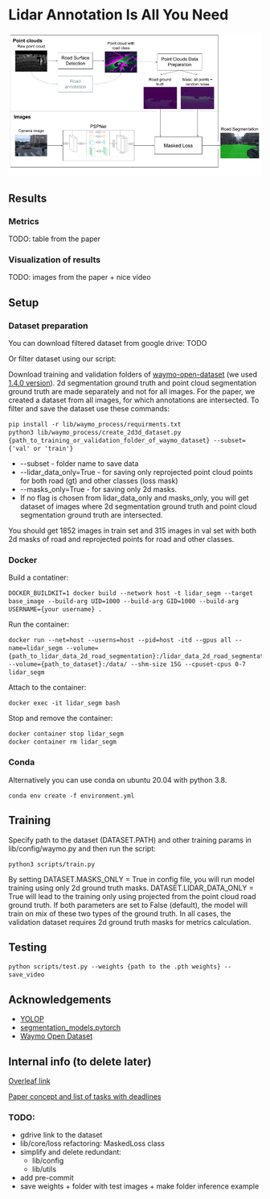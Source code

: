 # Lidar Annotation Is All You Need
![scheme](pictures/scheme.png)
## Results

### Metrics
TODO: table from the paper

### Visualization of results
TODO: images from the paper + nice video

## Setup
### Dataset preparation

You can download filtered dataset from google drive: TODO

Or filter dataset using our script:

Download training and validation folders of [waymo-open-dataset](https://github.com/waymo-research/waymo-open-dataset) (we used [1.4.0 version](https://console.cloud.google.com/storage/browser/waymo_open_dataset_v_1_4_0/individual_files?pageState=(%22StorageObjectListTable%22:(%22f%22:%22%255B%255D%22))&prefix=&forceOnObjectsSortingFiltering=false)). 2d segmentation ground truth and point cloud segmentation ground truth are made separately and not for all images. For the paper, we created a dataset from all images, for which annotations are intersected. To filter and save the dataset use these commands: 
```shell
pip install -r lib/waymo_process/requirments.txt
python3 lib/waymo_process/create_2d3d_dataset.py {path_to_training_or_validation_folder_of_waymo_dataset} --subset={'val' or 'train'}
```
- --subset - folder name to save data
- --lidar_data_only=True - for saving only reprojected point cloud points for both road (gt) and other classes (loss mask)
- --masks_only=True - for saving only 2d masks.
- If no flag is chosen from lidar_data_only and masks_only, you will get dataset of images where 2d segmentation ground truth and point cloud segmentation ground truth are intersected. 

You should get 1852 images in train set and 315 images in val set with both 2d masks of road and reprojected points for road and other classes. 

### Docker
Build a contatiner:
```shell
DOCKER_BUILDKIT=1 docker build --network host -t lidar_segm --target base_image --build-arg UID=1000 --build-arg GID=1000 --build-arg USERNAME={your username} .
```

Run the container:
```shell
docker run --net=host --userns=host --pid=host -itd --gpus all --name=lidar_segm --volume={path_to_lidar_data_2d_road_segmentation}:/lidar_data_2d_road_segmentation --volume={path_to_dataset}:/data/ --shm-size 15G --cpuset-cpus 0-7 lidar_segm
```

Attach to the container:
```shell
docker exec -it lidar_segm bash
```

Stop and remove the container:
```shell
docker container stop lidar_segm
docker container rm lidar_segm
```

### Conda
Alternatively you can use conda on ubuntu 20.04 with python 3.8.
```shell
conda env create -f environment.yml
```

## Training
Specify path to the dataset (DATASET.PATH) and other training params in lib/config/waymo.py and then run the script:
```shell
python3 scripts/train.py
```

By setting DATASET.MASKS_ONLY = True in config file, you will run model training using only 2d ground truth masks. DATASET.LIDAR_DATA_ONLY = True will lead to the training only using projected from the point cloud road ground truth. If both parameters are set to False (default), the model will train on mix of these two types of the ground truth. In all cases, the validation dataset requires 2d ground truth masks for metrics calculation. 

## Testing
```shell
python scripts/test.py --weights {path to the .pth weights} --save_video
```

## Acknowledgements
* [YOLOP](https://github.com/hustvl/YOLOP)
* [segmentation_models.pytorch](https://github.com/qubvel/segmentation_models.pytorch)
* [Waymo Open Dataset](https://github.com/waymo-research/waymo-open-dataset)


## Internal info (to delete later)
[Overleaf link](https://www.overleaf.com/1696216323nwdndpcgrhwx) 

[Paper concept and list of tasks with deadlines](https://evocargo.atlassian.net/wiki/spaces/PER/pages/717815826/-+Lidar+data+is+all+you+need+for+2d+road+segmentation)

### TODO:
* gdrive link to the dataset
* lib/core/loss refactoring: MaskedLoss class
* simplify and delete redundant:
    * lib/config
    * lib/utils
* add pre-commit 
* save weights + folder with test images + make folder inference example